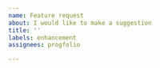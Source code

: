 ```yaml
---
name: Feature request
about: I would like to make a suggestion
title: ''
labels: enhancement
assignees: progfolio

---
```

